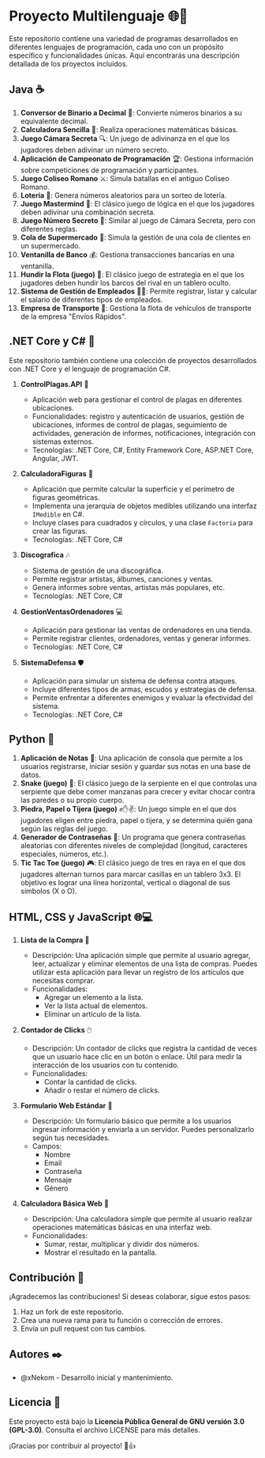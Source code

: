 # Proyecto Multilenguaje 🌐🚀

Este repositorio contiene una variedad de programas desarrollados en diferentes lenguajes de programación, cada uno con un propósito específico y funcionalidades únicas. Aquí encontrarás una descripción detallada de los proyectos incluidos.

## Java ☕

1. **Conversor de Binario a Decimal** 🔢: Convierte números binarios a su equivalente decimal.
2. **Calculadora Sencilla** 🧮: Realiza operaciones matemáticas básicas.
3. **Juego Cámara Secreta** 🔍: Un juego de adivinanza en el que los jugadores deben adivinar un número secreto.
4. **Aplicación de Campeonato de Programación** 🏆: Gestiona información sobre competiciones de programación y participantes.
5. **Juego Coliseo Romano** ⚔️: Simula batallas en el antiguo Coliseo Romano.
6. **Lotería** 🎰: Genera números aleatorios para un sorteo de lotería.
7. **Juego Mastermind** 🧩: El clásico juego de lógica en el que los jugadores deben adivinar una combinación secreta.
8. **Juego Número Secreto** 🔢: Similar al juego de Cámara Secreta, pero con diferentes reglas.
9. **Cola de Supermercado** 🛒: Simula la gestión de una cola de clientes en un supermercado.
10. **Ventanilla de Banco** 💰: Gestiona transacciones bancarias en una ventanilla.
11. **Hundir la Flota (juego)** 🚢: El clásico juego de estrategia en el que los jugadores deben hundir los barcos del rival en un tablero oculto.
12. **Sistema de Gestión de Empleados** 👨‍💼: Permite registrar, listar y calcular el salario de diferentes tipos de empleados.
13. **Empresa de Transporte** 🚚: Gestiona la flota de vehículos de transporte de la empresa "Envíos Rápidos".

## .NET Core y C# 🚀

Este repositorio también contiene una colección de proyectos desarrollados con .NET Core y el lenguaje de programación C#.

1. **ControlPlagas.API** 🐜
   - Aplicación web para gestionar el control de plagas en diferentes ubicaciones.
   - Funcionalidades: registro y autenticación de usuarios, gestión de ubicaciones, informes de control de plagas, seguimiento de actividades, generación de informes, notificaciones, integración con sistemas externos.
   - Tecnologías: .NET Core, C#, Entity Framework Core, ASP.NET Core, Angular, JWT.

2. **CalculadoraFiguras** 📐
   - Aplicación que permite calcular la superficie y el perímetro de figuras geométricas.
   - Implementa una jerarquía de objetos medibles utilizando una interfaz `IMedible` en C#.
   - Incluye clases para cuadrados y círculos, y una clase `Factoria` para crear las figuras.
   - Tecnologías: .NET Core, C#

3. **Discografica** 🎶
   - Sistema de gestión de una discográfica.
   - Permite registrar artistas, álbumes, canciones y ventas.
   - Genera informes sobre ventas, artistas más populares, etc.
   - Tecnologías: .NET Core, C#

4. **GestionVentasOrdenadores** 💻
   - Aplicación para gestionar las ventas de ordenadores en una tienda.
   - Permite registrar clientes, ordenadores, ventas y generar informes.
   - Tecnologías: .NET Core, C#

5. **SistemaDefensa** 🛡️
   - Aplicación para simular un sistema de defensa contra ataques.
   - Incluye diferentes tipos de armas, escudos y estrategias de defensa.
   - Permite enfrentar a diferentes enemigos y evaluar la efectividad del sistema.
   - Tecnologías: .NET Core, C#

## Python 🐍

1. **Aplicación de Notas** 📝: Una aplicación de consola que permite a los usuarios registrarse, iniciar sesión y guardar sus notas en una base de datos.
2. **Snake (juego)** 🐍: El clásico juego de la serpiente en el que controlas una serpiente que debe comer manzanas para crecer y evitar chocar contra las paredes o su propio cuerpo.
3. **Piedra, Papel o Tijera (juego)** ✊✋✌️: Un juego simple en el que dos jugadores eligen entre piedra, papel o tijera, y se determina quién gana según las reglas del juego.
4. **Generador de Contraseñas** 🔐: Un programa que genera contraseñas aleatorias con diferentes niveles de complejidad (longitud, caracteres especiales, números, etc.).
5. **Tic Tac Toe (juego)** 🎮: El clásico juego de tres en raya en el que dos jugadores alternan turnos para marcar casillas en un tablero 3x3. El objetivo es lograr una línea horizontal, vertical o diagonal de sus símbolos (X o O).

## HTML, CSS y JavaScript 🌐💻

1. **Lista de la Compra** 🛒
   - Descripción: Una aplicación simple que permite al usuario agregar, leer, actualizar y eliminar elementos de una lista de compras. Puedes utilizar esta aplicación para llevar un registro de los artículos que necesitas comprar.
   - Funcionalidades:
     - Agregar un elemento a la lista.
     - Ver la lista actual de elementos.
     - Eliminar un artículo de la lista.

2. **Contador de Clicks** 🖱️
   - Descripción: Un contador de clicks que registra la cantidad de veces que un usuario hace clic en un botón o enlace. Útil para medir la interacción de los usuarios con tu contenido.
   - Funcionalidades:
     - Contar la cantidad de clicks.
     - Añadir o restar el número de clicks.

3. **Formulario Web Estándar** 📝
   - Descripción: Un formulario básico que permite a los usuarios ingresar información y enviarla a un servidor. Puedes personalizarlo según tus necesidades.
   - Campos:
     - Nombre
     - Email
     - Contraseña
     - Mensaje
     - Género

4. **Calculadora Básica Web** 🧮
   - Descripción: Una calculadora simple que permite al usuario realizar operaciones matemáticas básicas en una interfaz web.
   - Funcionalidades:
     - Sumar, restar, multiplicar y dividir dos números.
     - Mostrar el resultado en la pantalla.

## Contribución 🙌

¡Agradecemos las contribuciones! Si deseas colaborar, sigue estos pasos:

1. Haz un fork de este repositorio.
2. Crea una nueva rama para tu función o corrección de errores.
3. Envía un pull request con tus cambios.

## Autores ✒️

- @xNekom - Desarrollo inicial y mantenimiento.

## Licencia 📄

Este proyecto está bajo la **Licencia Pública General de GNU versión 3.0 (GPL-3.0)**. Consulta el archivo LICENSE para más detalles.

¡Gracias por contribuir al proyecto! 🚀👍
